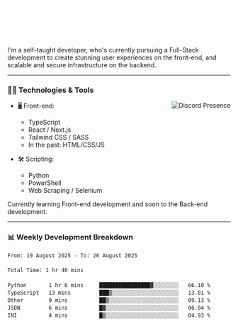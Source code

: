 <img src="assets/wave.svg" alt=":wave:" />

I'm a self-taught developer, who's currently pursuing a Full-Stack development to create stunning user experiences on the front-end, and scalable and secure infrastructure on the backend.

---

### 🧑‍💻 Technologies & Tools

<a href="https://discord.com/users/414304208649453568" target="_blank" rel="nofollow">
   <img src="https://lanyard-profile-readme.vercel.app/api/414304208649453568?idleMessage=Probably%20doing%20something%20else..." alt="Discord Presence" align="right">
</a>

- 🖥️ Front-end:

  - TypeScript
  - React / Next.js
  - Tailwind CSS / SASS
  - In the past: HTML/CSS/JS

- 🛠 Scripting:

  - Python
  - PowerShell
  - Web Scraping / Selenium

Currently learning Front-end development and soon to the Back-end development.

---

### 📊 Weekly Development Breakdown

<!--START_SECTION:waka-->

```txt
From: 19 August 2025 - To: 26 August 2025

Total Time: 1 hr 40 mins

Python       1 hr 6 mins     ████████████████▓░░░░░░░░   66.10 %
TypeScript   13 mins         ███▒░░░░░░░░░░░░░░░░░░░░░   13.01 %
Other        9 mins          ██▒░░░░░░░░░░░░░░░░░░░░░░   09.13 %
JSON         6 mins          █▓░░░░░░░░░░░░░░░░░░░░░░░   06.04 %
INI          4 mins          █▒░░░░░░░░░░░░░░░░░░░░░░░   04.93 %
```

<!--END_SECTION:waka-->
